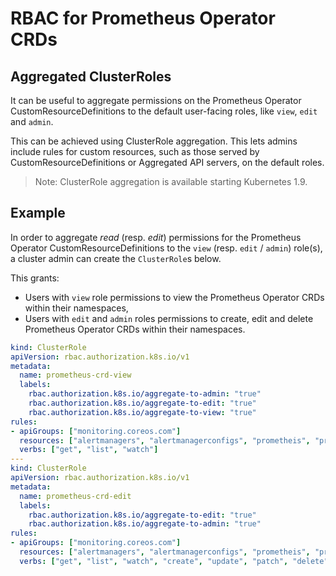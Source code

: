 # RBAC for Prometheus Operator CRDs

## Aggregated ClusterRoles

It can be useful to aggregate permissions on the Prometheus Operator CustomResourceDefinitions to the default user-facing roles, like `view`, `edit` and `admin`.

This can be achieved using ClusterRole aggregation. This lets admins include rules for custom resources, such as those served by CustomResourceDefinitions or Aggregated API servers, on the default roles.

> Note: ClusterRole aggregation is available starting Kubernetes 1.9. 

## Example

In order to aggregate _read_ (resp. _edit_) permissions for the Prometheus Operator CustomResourceDefinitions to the `view` (resp. `edit` / `admin`) role(s), a cluster admin can create the `ClusterRole`s below.

This grants:
- Users with `view` role permissions to view the Prometheus Operator CRDs within their namespaces,
- Users with `edit` and `admin` roles permissions to create, edit and delete Prometheus Operator CRDs within their namespaces.

[embedmd]:# (../example/rbac/prometheus-operator-crd/prometheus-operator-crd-cluster-roles.yaml)
```yaml
kind: ClusterRole
apiVersion: rbac.authorization.k8s.io/v1
metadata:
  name: prometheus-crd-view
  labels:
    rbac.authorization.k8s.io/aggregate-to-admin: "true"
    rbac.authorization.k8s.io/aggregate-to-edit: "true"
    rbac.authorization.k8s.io/aggregate-to-view: "true"
rules:
- apiGroups: ["monitoring.coreos.com"]
  resources: ["alertmanagers", "alertmanagerconfigs", "prometheis", "prometheusrules", "servicemonitors", "podmonitors", "probes"]
  verbs: ["get", "list", "watch"]
---
kind: ClusterRole
apiVersion: rbac.authorization.k8s.io/v1
metadata:
  name: prometheus-crd-edit
  labels:
    rbac.authorization.k8s.io/aggregate-to-edit: "true"
    rbac.authorization.k8s.io/aggregate-to-admin: "true"
rules:
- apiGroups: ["monitoring.coreos.com"]
  resources: ["alertmanagers", "alertmanagerconfigs", "prometheis", "prometheusrules", "servicemonitors", "podmonitors", "probes"]
  verbs: ["get", "list", "watch", "create", "update", "patch", "delete"]
```
